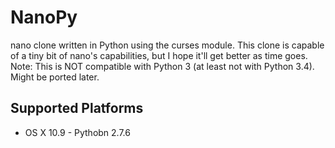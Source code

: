 NanoPy
======
nano clone written in Python using the curses module.
This clone is capable of a tiny bit of nano's capabilities, but I hope it'll get better as time goes.
Note: This is NOT compatible with Python 3 (at least not with Python 3.4). Might be ported later.

Supported Platforms
---
 - OS X 10.9 - Pythobn 2.7.6